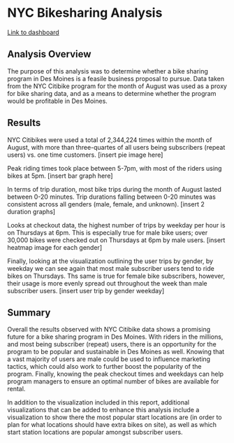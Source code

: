 # NYC Bikesharing Analysis

[Link to dashboard](https://public.tableau.com/app/profile/henrietta.danso/viz/NYCCitiBikeAnalysis_16700238999360/NYCCitiBikeStory)

## Analysis Overview
The purpose of this analysis was to determine whether a bike sharing program in Des Moines is a feasile business proposal to pursue. Data taken from the NYC Citibike program for the month of August was used as a proxy for bike sharing data, and as a means to determine whether the program would be profitable in Des Moines.

## Results 
NYC Citibikes were used a total of 2,344,224 times within the month of August, with more than three-quartes of all users being subscribers (repeat users) vs. one time customers.
[insert pie image here]

Peak riding times took place between 5-7pm, with most of the riders using bikes at 5pm.
[insert bar graph here]

In terms of trip duration, most bike trips during the month of August lasted between 0-20 minutes. Trip durations falling between 0-20 minutes was consistent across all genders (male, female, and unknown).
[insert 2 duration graphs]

Looks at checkout data, the highest number of trips by weekday per hour is on Thursdays at 6pm. This is especially true for male bike users; over 30,000 bikes were checked out on Thursdays at 6pm by male users.
[insert heatmap image for each gender]

Finally, looking at the visualization outlining the user trips by gender, by weekday we can see again that most male subscriber users tend to ride bikes on Thursdays. Ths same is true for female bike subscribers, however, their usage is more evenly spread out throughout the week than male subscriber users.
[insert user trip by gender weekday]

## Summary 
Overall the results observed with NYC Citibike data shows a promising future for a bike sharing program in Des Moines. With riders in the millions, and most being subscriber (repeat) users, there is an opportunity for the program to be popular and sustainable in Des Moines as well. Knowing that a vast majority of users are male could be used to influence marketing tactics, which could also work to further boost the popularity of the program. Finally, knowing the peak checkout times and weekdays can help program managers to ensure an optimal number of bikes are available for rental.

In addition to the visualization included in this report, additional visualizations that can be added to enhance this analysis include a visualization to show there the most popular start locations are (in order to plan for what locations should have extra bikes on site), as well as which start station locations are popular amongst subscriber users. 